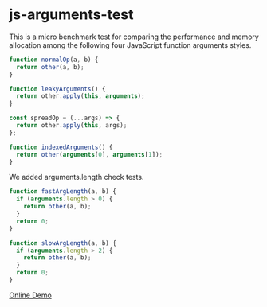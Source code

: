# js-arguments-test

This is a micro benchmark test for comparing the performance and memory allocation among the following four JavaScript function arguments styles.

```javascript
function normalOp(a, b) {
  return other(a, b);
}

function leakyArguments() {
  return other.apply(this, arguments);
}

const spreadOp = (...args) => {
  return other.apply(this, args);
};

function indexedArguments() {
  return other(arguments[0], arguments[1]);
}
```

We added arguments.length check tests.

```javascript
function fastArgLength(a, b) {
  if (arguments.length > 0) {
    return other(a, b);
  }
  return 0;
}

function slowArgLength(a, b) {
  if (arguments.length > 2) {
    return other(a, b);
  }
  return 0;
}
```

[Online Demo](https://rawcdn.githack.com/takahirox/js-arguments-test/v1.0.2/index.html)
